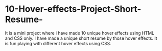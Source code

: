 # 10-Hover-effects-Project-Short-Resume-
It is a mini project where i have made 10 unique hover effects using HTML and CSS only.
I have made a unique short resume by those hover effects. It is fun playing with different hover effects using CSS.
